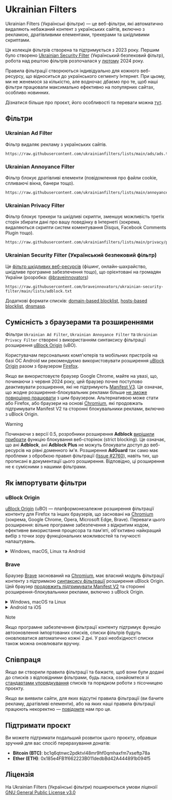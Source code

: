 # Ukrainian Filters

Ukrainian Filters (Українські фільтри) — це веб-фільтри, які автоматично видаляють небажаний контент з українських сайтів, включно з рекламою, дратівливими елементами, трекерами та шкідливими скриптами.

Ця колекція фільтрів створена та підтримується з 2023 року. Першим було створено [Ukrainian Security Filter](https://github.com/braveinnovators/ukrainian-security-filter) (Український безпековий фільтр), робота над рештою фільтрів розпочалася у [лютому](https://github.com/serhiyguryev/ukrainian-filters) 2024 року.

Правила фільтрації створюються індивідуально для кожного веб-ресурсу, що відноситься до українського сегменту Інтернет. При цьому, ми не женемося за кількістю, але водночас дбаємо про те, щоб наші фільтри працювали максимально ефективно на популярних сайтах, особливо новинних.

Дізнатися більше про проєкт, його особливості та переваги можна [тут](https://mastodon.online/@myroslavandriychuk/112880678611736243).

## Фільтри

### Ukrainian Ad Filter

Фільтр видаляє рекламу з українських сайтів.

```
https://raw.githubusercontent.com/ukrainianfilters/lists/main/ads/ads.txt
```

### Ukrainian Annoyance Filter

Фільтр блокує дратівливі елементи (повідомлення про файли cookie, спливаючі вікна, банери тощо).

```
https://raw.githubusercontent.com/ukrainianfilters/lists/main/annoyances/annoyances.txt
```

### Ukrainian Privacy Filter

Фільтр блокує трекери та шкідливі скрипти, зменшує можливість третіх сторін збирати дані про вашу поведінку в Інтернеті (зокрема, видаляються скрипти систем коментування Disqus, Facebook Comments Plugin тощо).

```
https://raw.githubusercontent.com/ukrainianfilters/lists/main/privacy/privacy.txt
```

### Ukrainian Security Filter (Український безпековий фільтр)

Це [фільтр шкідливих веб-ресурсів](https://github.com/braveinnovators/ukrainian-security-filter) (фішинг, онлайн-шахрайство, шкідливе програмне забезпечення тощо), що орієнтовані на громадян України (розробка: [@braveinnovators](https://github.com/braveinnovators))

```
https://raw.githubusercontent.com/braveinnovators/ukrainian-security-filter/main/lists/adblock.txt
```

Додаткові формати списків: [domain-based blocklist](https://raw.githubusercontent.com/braveinnovators/ukrainian-security-filter/main/lists/domains.txt), [hosts-based blocklist](https://raw.githubusercontent.com/braveinnovators/ukrainian-security-filter/main/lists/hosts.txt), [dnsmasq](https://raw.githubusercontent.com/braveinnovators/ukrainian-security-filter/main/lists/dnsmasq.txt).

## Сумісність з браузерами та розширеннями

Фільтри `Ukrainian Ad Filter`, `Ukrainian Annoyance Filter` та `Ukrainian Privacy Filter` створені з використанням синтаксису фільтрації розширення [uBlock Origin](https://ublockorigin.com/) (uBO).

Користувачам персональних комп'ютерів та мобільних пристроїв на базі ОС Android ми рекомендуємо використовувати розширення [uBlock Origin](https://ublockorigin.com/) разом з браузером [Firefox](https://www.mozilla.org/firefox/).

Якщо ви використовуєте браузер Google Chrome, майте на увазі, що, починаючи з червня 2024 року, цей браузер почне поступово деактивувати розширення, які не підтримують [Manifest V3](https://blog.chromium.org/2024/05/manifest-v2-phase-out-begins.html). Це означає, що жодне розширення-блокувальник реклами більше [не зможе повноцінно працювати](https://www.theverge.com/2024/5/30/24168057/google-chrome-extension-change-manifest-v3-ad-blockers) з цим браузером. Альтернативою може стати або Firefox, або браузери на основі [Chromium](https://uk.wikipedia.org/wiki/Chromium), які продовжать підтримувати Manifest V2 та сторонні блокувальники реклами, включно з uBlock Origin.

> [!WARNING]
> Починаючи з версії 0.5, розробники розширення **Adblock** [вирішили прибрати](https://web.archive.org/web/20111206122411/http://adblockplus.org/en/faq_features#siteblock) функцію блокування веб-сторінок (strict blocking). Це означає, що ані **Adblock**, ані **Adblock Plus** не можуть блокувати доступ до веб-ресурсів на рівні доменного ім'я. Розширення **AdGuard** так само має проблеми з обробкою правил фільтрації ([Issue #2760](https://github.com/AdguardTeam/AdguardBrowserExtension/issues/2760)), навіть тих, що прописані в документації цього розширення. Відповідно, ці розширення не є сумісними з нашими фільтрами.

## Як імпортувати фільтри

### uBlock Origin

[uBlock Origin](https://ublockorigin.com/) (uBO) — платформонезалежне розширення фільтрації контенту для Firefox та інших браузерів, що засновані на [Chromium](https://uk.wikipedia.org/wiki/Chromium) (зокрема, Google Chrome, Opera, Microsoft Edge, Brave). Переваги цього розширення: вільне програмне забезпечення з відкритим кодом, ефективне використання процесора та пам'яті, об'єктивно найкращий вибір з точки зору функціональних можливостей та гнучкості налаштувань.

<details>
<summary>Windows, macOS, Linux та Android</summary>

1. Відкрити меню `Preferences` розширення uBlock Origin, клацнути мишею на вкладку `Filter lists` і прокрутити до розділу `Custom`
2. Клацнути мишею на `Import...` і у поле вводу вставити скопійовані адреси необхідних фільтрів, зберігши зміни.

Додаткова інструкція доступна за адресою: [https://github.com/gorhill/uBlock/wiki/Filter-lists-from-around-the-web](https://github.com/gorhill/uBlock/wiki/Filter-lists-from-around-the-web)
</details>

### Brave

Браузер [Brave](https://brave.com/) заснований на [Chromium](https://uk.wikipedia.org/wiki/Chromium), має власний модуль фільтрації контенту з підтримкою [синтаксису фільтрації](https://support.brave.com/hc/en-us/articles/6449369961741-How-do-I-manage-Ad-Block-filters-in-Brave) розширення uBlock Origin. Цей браузер [продовжить підтримувати Manifest V2](https://brave.com/blog/brave-shields-manifest-v3/) та сторонні розширення-блокувальники реклами, включно з uBlock Origin.

<details>
<summary>Windows, macOS та Linux</summary>

1. У меню `Settings` відкрити вкладку `Shields` й змінити налаштування `Trackers & ads blocking` на `Aggressive`
2. У вкладці `Shields` відкрити розділ `Content filtering` і у розділі `Add custom filter lists` у поле вводу вставити скопійовані адреси необхідних фільтрів.
</details>

<details>
<summary>Android та iOS</summary>

1. У меню `Settings` відкрити розділ меню `Brave Shields & privacy` й змінити налаштування `Block trackers & ads` на `Aggressive`
2. У розділі меню `Brave Shields & privacy` відкрити `Content filtering`, далі `Add custom filter list` і у поле вводу вставити скопійовані адреси необхідних фільтрів, зберігши зміни шляхом натискання на кнопку `Add`.
</details>

> [!NOTE]
> Якщо програмне забезпечення фільтрації контенту підтримує функцію автооновлення імпортованих списків, списки фільтрів будуть оновлюватися автоматично кожні 2 дні. У разі необхідності списки також можна оновлювати вручну.

## Співпраця

Якщо ви створили правила фільтрації та бажаєте, щоб вони були додані до списків з відповідними фільтрами, будь ласка, ознайомтеся зі [стандартами упорядкування](https://github.com/ukrainianfilters/lists/blob/main/CONTRIBUTING.md) списків та порядком роботи з пісочницею проєкту.

Якщо ви виявили сайти, для яких відсутні правила фільтрації (ви бачите рекламу, дратівливі елементи), або на яких наші правила фільтрації працюють некоректно — [повідомте](https://github.com/ukrainianfilters/lists/issues/new/choose) нам про це.

## Підтримати проєкт

Ви можете підтримати подальший розвиток цього проєкту, обравши зручний для вас спосіб перерахування донатів:

* **Bitcoin (BTC)**: bc1q6qtnwc2pdktvl48mr9hf0qmhaxfm7xseftp78a
* **Ether (ETH)**: 0x185e4FB1f662223B011dedbBd42A444891b094f5

## Ліцензія

На Ukrainian Filters (Українські фільтри) поширюються умови ліцензії [GNU General Public License v3.0](https://github.com/ukrainianfilters/lists/blob/main/LICENSE)
